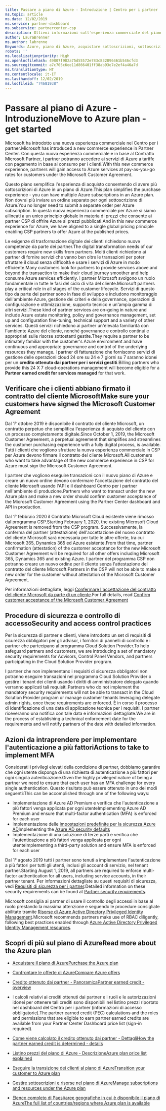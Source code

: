 ```yaml
---
title: Passare a piano di Azure - Introduzione | Centro per i partner
ms.topic: article
ms.date: 12/02/2019
ms.service: partner-dashboard
ms.subservice: partnercenter-csp
description: Ottieni informazioni sull'esperienza commerciale del piano di Azure per acquistare servizi di Azure con tariffe con pagamento in base al consumo per i clienti. Sono disponibili anche informazioni sui nuovi requisiti di sicurezza.
author: LauraBrenner
ms.author: labrenne
Keywords: Azure, piano di Azure, acquistare sottoscrizioni, sottoscrizioni
robots: ''
ms.localizationpriority: High
ms.openlocfilehash: 49807f982a75d55572e783c832896461b546cfd3
ms.sourcegitcommit: a7c705c6ee11d866401ff38ab93e7e2ef4a46a7d
ms.translationtype: HT
ms.contentlocale: it-IT
ms.lasthandoff: 12/02/2019
ms.locfileid: "74681938"
---
```

# <a name="move-to-azure-plan---get-started"></a><span data-ttu-id="7c89a-105">Passare al piano di Azure - Introduzione</span><span class="sxs-lookup"><span data-stu-id="7c89a-105">Move to Azure plan - get started</span></span>

<span data-ttu-id="7c89a-106">Microsoft ha introdotto una nuova esperienza commerciale nel Centro per i partner.</span><span class="sxs-lookup"><span data-stu-id="7c89a-106">Microsoft has introduced a new commerce experience in Partner Center.</span></span>  <span data-ttu-id="7c89a-107">Con questa nuova esperienza commerciale e in base al Contratto Microsoft Partner, i partner potranno accedere ai servizi di Azure a tariffe con pagamento in base al consumo per i clienti.</span><span class="sxs-lookup"><span data-stu-id="7c89a-107">With this new commerce experience, partners will gain access to Azure services at pay-as-you-go rates for customers under the Microsoft Customer Agreement.</span></span>

<span data-ttu-id="7c89a-108">Questo piano semplifica l'esperienza di acquisto consentendo di avere più sottoscrizioni di Azure in un piano di Azure.</span><span class="sxs-lookup"><span data-stu-id="7c89a-108">This plan simplifies the purchase experience - you can have multiple Azure subscriptions in an Azure plan.</span></span> <span data-ttu-id="7c89a-109">Non dovrai più inviare un ordine separato per ogni sottoscrizione di Azure.</span><span class="sxs-lookup"><span data-stu-id="7c89a-109">You no longer need to submit a separate order per Azure subscription.</span></span> <span data-ttu-id="7c89a-110">In questa nuova esperienza commerciale per Azure si siamo allineati a un unico principio globale in materia di prezzi che consente ai partner CSP di offrire Azure ai prezzi pubblicati.</span><span class="sxs-lookup"><span data-stu-id="7c89a-110">And in this new commerce experience for Azure, we have aligned to a single global pricing principle enabling CSP partners to offer Azure at the published prices.</span></span>

<span data-ttu-id="7c89a-111">Le esigenze di trasformazione digitale dei clienti richiedono nuove competenze da parte dei partner.</span><span class="sxs-lookup"><span data-stu-id="7c89a-111">The digital transformation needs of our customers require new skills from partners.</span></span> <span data-ttu-id="7c89a-112">Molti clienti richiedono ai partner di fornire servizi che vanno ben oltre le transazioni per poter sfruttare il cloud senza difficoltà e usare i servizi di Azure in modo efficiente.</span><span class="sxs-lookup"><span data-stu-id="7c89a-112">Many customers look for partners to provide services above and beyond the transaction to make their cloud journey smoother and help consume Azure services efficiently.</span></span> <span data-ttu-id="7c89a-113">I partner Microsoft svolgono un ruolo fondamentale in tutte le fasi del ciclo di vita del cliente.</span><span class="sxs-lookup"><span data-stu-id="7c89a-113">Microsoft partners play a critical role in all stages of the customer lifecycle.</span></span> <span data-ttu-id="7c89a-114">Servizi di questo tipo da parte dei partner sono in fase di sviluppo e includono monitoraggio dell'ambiente Azure, gestione dei criteri e della governance, operazioni di configurazione e ottimizzazione, supporto tecnico e un'ampia gamma di altri servizi.</span><span class="sxs-lookup"><span data-stu-id="7c89a-114">These kind of partner services are on-going in nature and include Azure estate monitoring, policy and governance management, set up and configuration fine-tuning, technical support and a variety of other services.</span></span> <span data-ttu-id="7c89a-115">Questi servizi richiedono ai partner un'elevata familiarità con l'ambiente Azure del cliente, nonché governance e controllo continui e appropriati sulle risorse sottostanti gestite.</span><span class="sxs-lookup"><span data-stu-id="7c89a-115">They require a partner to be intimately familiar with the customer's Azure environment and have continuous and appropriate governance and control of the underlying resources they manage.</span></span> <span data-ttu-id="7c89a-116">I partner di fatturazione che forniscono servizi di gestione delle operazioni cloud 24 ore su 24 e 7 giorni su 7 saranno idonei per un **credito ottenuto dai partner per i servizi gestiti**.</span><span class="sxs-lookup"><span data-stu-id="7c89a-116">Billing partners who provide this 24 X 7 cloud-operations management will become eligible for a **Partner earned credit for services managed** for that work.</span></span>

## <a name="make-sure-your-customers-have-signed-the-microsoft-customer-agreement"></a><span data-ttu-id="7c89a-117">Verificare che i clienti abbiano firmato il contratto del cliente Microsoft</span><span class="sxs-lookup"><span data-stu-id="7c89a-117">Make sure your customers have signed the Microsoft Customer Agreement</span></span>

<span data-ttu-id="7c89a-118">Dal 1° ottobre 2019 è disponibile il contratto del cliente Microsoft, un contratto perpetuo che semplifica l'esperienza di acquisto del cliente con un processo completamente digitale.</span><span class="sxs-lookup"><span data-stu-id="7c89a-118">Since October 1, 2019, the Microsoft Customer Agreement, a perpetual agreement that simplifies and streamlines the customer purchasing experience with a fully digital process, is available.</span></span> <span data-ttu-id="7c89a-119">Tutti i clienti che vogliono sfruttare la nuova esperienza commerciale in CSP per Azure devono firmare il contratto del cliente Microsoft.</span><span class="sxs-lookup"><span data-stu-id="7c89a-119">All customers who want to take advantage of the new commerce experience in CSP for Azure must sign the Microsoft Customer Agreement.</span></span>

<span data-ttu-id="7c89a-120">I partner che vogliono eseguire transazioni con il nuovo piano di Azure e creare un nuovo ordine devono confermare l'accettazione del contratto del cliente Microsoft usando l'API e il dashboard Centro per i partner nell'ambiente di produzione.</span><span class="sxs-lookup"><span data-stu-id="7c89a-120">Partners who want to transact under the new Azure plan and make a new order should confirm customer acceptance of the Microsoft Customer Agreement using the Partner Center dashboard and API in production.</span></span>

<span data-ttu-id="7c89a-121">Dal 1° febbraio 2020 il Contratto Microsoft Cloud esistente viene rimosso dal programma CSP.</span><span class="sxs-lookup"><span data-stu-id="7c89a-121">Starting February 1, 2020, the existing Microsoft Cloud Agreement is removed from the CSP program.</span></span> <span data-ttu-id="7c89a-122">Successivamente, la conferma del partner (attestazione) dell'accettazione del nuovo contratto del cliente Microsoft sarà necessaria per tutte le altre offerte, tra cui Microsoft 365, Dynamics 365 ed Azure esistente.</span><span class="sxs-lookup"><span data-stu-id="7c89a-122">From that time, partner confirmation (attestation) of the customer acceptance for the new Microsoft Customer Agreement will be required for all other offers including Microsoft 365, Dynamics 365 and existing Azure.</span></span> <span data-ttu-id="7c89a-123">I partner del programma CSP non potranno creare un nuovo ordine per il cliente senza l'attestazione del contratto del cliente Microsoft.</span><span class="sxs-lookup"><span data-stu-id="7c89a-123">Partners in the CSP will not be able to make a new order for the customer without attestation of the Microsoft Customer Agreement.</span></span>

<span data-ttu-id="7c89a-124">Per informazioni dettagliate, leggi [Confermare l'accettazione del contratto del cliente Microsoft da parte di un cliente](confirm-customer-agreement.md).</span><span class="sxs-lookup"><span data-stu-id="7c89a-124">For full details, read [Confirm customer acceptance of the Microsoft Customer Agreement](confirm-customer-agreement.md)</span></span>

## <a name="security-and-access-control-practices"></a><span data-ttu-id="7c89a-125">Procedure di sicurezza e controllo di accesso</span><span class="sxs-lookup"><span data-stu-id="7c89a-125">Security and access control practices</span></span>

<span data-ttu-id="7c89a-126">Per la sicurezza di partner e clienti, viene introdotto un set di requisiti di sicurezza obbligatori per gli advisor, i fornitori di pannelli di controllo e i partner che partecipano al programma Cloud Solution Provider.</span><span class="sxs-lookup"><span data-stu-id="7c89a-126">To help safeguard partners and customers, we are introducing a set of mandatory security requirements for Advisors, Control Panel Vendors, and partners participating in the Cloud Solution Provider program.</span></span>

<span data-ttu-id="7c89a-127">I partner che non implementano i requisiti di sicurezza obbligatori non potranno eseguire transazioni nel programma Cloud Solution Provider o gestire i tenant dei clienti usando i diritti di amministratore delegato quando verranno applicati tali requisiti.</span><span class="sxs-lookup"><span data-stu-id="7c89a-127">Partners who do not implement the mandatory security requirements will not be able to transact in the Cloud Solution Provider program or manage customer tenants leveraging delegate admin rights, once these requirements are enforced.</span></span> <span data-ttu-id="7c89a-128">È in corso il processo di identificazione di una data di applicazione tecnica per i requisiti. I partner riceveranno una notifica con tale data e informazioni dettagliate.</span><span class="sxs-lookup"><span data-stu-id="7c89a-128">We are in the process of establishing a technical enforcement date for the requirements and will notify partners of the date with detailed information.</span></span>

## <a name="actions-to-take-to-implement-mfa"></a><span data-ttu-id="7c89a-129">Azioni da intraprendere per implementare l'autenticazione a più fattori</span><span class="sxs-lookup"><span data-stu-id="7c89a-129">Actions to take to implement MFA</span></span>

<span data-ttu-id="7c89a-130">Considerati i privilegi elevati della condizione di partner, dobbiamo garantire che ogni utente disponga di una richiesta di autenticazione a più fattori per ogni singola autenticazione.</span><span class="sxs-lookup"><span data-stu-id="7c89a-130">Given the highly privileged nature of being a partner we need to ensure that each user has an MFA challenge for every single authentication.</span></span> <span data-ttu-id="7c89a-131">Questo risultato può essere ottenuto in uno dei modi seguenti:</span><span class="sxs-lookup"><span data-stu-id="7c89a-131">This can be accomplished through one of the following ways:</span></span>

- <span data-ttu-id="7c89a-132">Implementazione di Azure AD Premium e verifica che l'autenticazione a più fattori venga applicata per ogni utente</span><span class="sxs-lookup"><span data-stu-id="7c89a-132">Implementing Azure AD Premium and ensure that multi-factor authentication (MFA) is enforced for each user</span></span>
- <span data-ttu-id="7c89a-133">Implementazione delle [impostazioni predefinite per la sicurezza Azure AD](https://docs.microsoft.com/azure/active-directory/conditional-access/concept-conditional-access-security-defaults)</span><span class="sxs-lookup"><span data-stu-id="7c89a-133">Implementing the [Azure AD security defaults](https://docs.microsoft.com/azure/active-directory/conditional-access/concept-conditional-access-security-defaults)</span></span>
- <span data-ttu-id="7c89a-134">Implementazione di una soluzione di terze parti e verifica che l'autenticazione a più fattori venga applicata per ogni utente</span><span class="sxs-lookup"><span data-stu-id="7c89a-134">Implementing a third-party solution and ensure MFA is enforced for each user</span></span>

<span data-ttu-id="7c89a-135">Dal 1° agosto 2019 tutti i partner sono tenuti a implementare l'autenticazione a più fattori per tutti gli utenti, inclusi gli account di servizio, nel tenant partner.</span><span class="sxs-lookup"><span data-stu-id="7c89a-135">Starting August 1, 2019, all partners are required to enforce multi-factor authentication for all users, including service accounts, in their partner tenant.</span></span> <span data-ttu-id="7c89a-136">Per informazioni dettagliate su questi requisiti di sicurezza, vedi [Requisiti di sicurezza per i partner](https://docs.microsoft.com/partner-center/partner-security-requirements).</span><span class="sxs-lookup"><span data-stu-id="7c89a-136">Detailed information on these security requirements can be found at [Partner security requirements](https://docs.microsoft.com/partner-center/partner-security-requirements).</span></span>

<span data-ttu-id="7c89a-137">Microsoft consiglia ai partner di usare il controllo degli accessi in base al ruolo prestando la massima attenzione e seguendo le procedure consigliate abilitate tramite [Risorse di Azure Active Directory Privileged Identity Management](https://docs.microsoft.com/azure/active-directory/privileged-identity-management/pim-configure).</span><span class="sxs-lookup"><span data-stu-id="7c89a-137">Microsoft recommends partners make use of RBAC diligently, following best practices enabled through [Azure Active Directory Privileged Identity Management resources](https://docs.microsoft.com/azure/active-directory/privileged-identity-management/pim-configure).</span></span>

## <a name="read-more-about-the-azure-plan"></a><span data-ttu-id="7c89a-138">Scopri di più sul piano di Azure</span><span class="sxs-lookup"><span data-stu-id="7c89a-138">Read more about the Azure plan</span></span>

- [<span data-ttu-id="7c89a-139">Acquistare il piano di Azure</span><span class="sxs-lookup"><span data-stu-id="7c89a-139">Purchase the Azure plan</span></span>](purchase-azure-plan.md)

- [<span data-ttu-id="7c89a-140">Confrontare le offerte di Azure</span><span class="sxs-lookup"><span data-stu-id="7c89a-140">Compare Azure offers</span></span>](compare-azure-offers.md)

- [<span data-ttu-id="7c89a-141">Credito ottenuto dai partner - Panoramica</span><span class="sxs-lookup"><span data-stu-id="7c89a-141">Partner earned credit - overview</span></span>](partner-earned-credit.md)

- <span data-ttu-id="7c89a-142">I calcoli relativi ai crediti ottenuti dai partner e i ruoli e le autorizzazioni idonei per ottenere tali crediti sono disponibili nel listino prezzi riportato nel dashboard del Centro per i partner (informazioni di accesso obbligatorie).</span><span class="sxs-lookup"><span data-stu-id="7c89a-142">The partner earned credit (PEC) calculations and the roles and permissions that are eligible to earn partner earned credits are available from your Partner Center Dashboard price list (sign-in required).</span></span>

- [<span data-ttu-id="7c89a-143">Come viene calcolato il credito ottenuto dai partner - Dettagli</span><span class="sxs-lookup"><span data-stu-id="7c89a-143">How the partner earned credit is determined - details</span></span>](partner-earned-credit-explanation.md)
- [<span data-ttu-id="7c89a-144">Listino prezzi del piano di Azure - Descrizione</span><span class="sxs-lookup"><span data-stu-id="7c89a-144">Azure plan price list explained</span></span>](azure-plan-price-list.md)
- [<span data-ttu-id="7c89a-145">Eseguire la transizione dei clienti al piano di Azure</span><span class="sxs-lookup"><span data-stu-id="7c89a-145">Transition your customer to Azure plan</span></span>](azure-plan-transition.md)
- [<span data-ttu-id="7c89a-146">Gestire sottoscrizioni e risorse nel piano di Azure</span><span class="sxs-lookup"><span data-stu-id="7c89a-146">Manage subscriptions and resources under the Azure plan</span></span>](azure-plan-manage.md)
- [<span data-ttu-id="7c89a-147">Elenco completo di Paesi/aree geografiche in cui è disponibile il piano di Azure</span><span class="sxs-lookup"><span data-stu-id="7c89a-147">The full list of countries/regions where Azure plan is available</span></span>](https://query.prod.cms.rt.microsoft.com/cms/api/am/binary/RE3QN0x)
